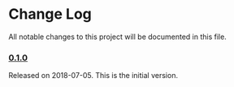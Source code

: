 # Change Log
All notable changes to this project will be documented in this file.

### [0.1.0](https://github.com/xmartlabs/fountain/releases/tag/0.1.0)
Released on 2018-07-05. This is the initial version.
